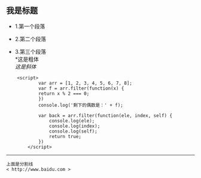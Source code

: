 ## 我是标题
- 1.第一个段落  

- 2.第二个段落  

- 3.第三个段落<br>
*这是粗体<br>
*这是斜体*<br>
```
    <script>
            var arr = [1, 2, 3, 4, 5, 6, 7, 8];
            var f = arr.filter(function(x) {
            return x % 2 === 0; 
            })
            console.log('剩下的偶数是：' + f);

            var back = arr.filter(function(ele, index, self) { 
                console.log(ele);
                console.log(index);
                console.log(self);
                return true;
            })
        </script>
```
***
    上面是分割线
    < http://www.baidu.com >